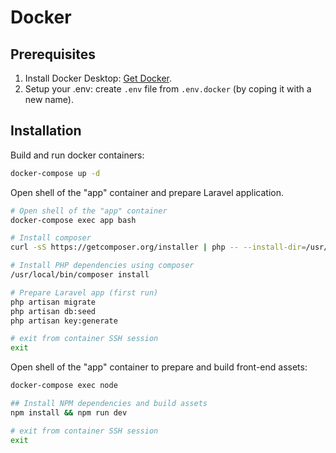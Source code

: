 # Docker

## Prerequisites

1. Install Docker Desktop: [Get Docker](https://docs.docker.com/get-docker/).
2. Setup your .env: create `.env` file from `.env.docker` (by coping it with a new name). 


## Installation

Build and run docker containers:
```sh
docker-compose up -d
```

Open shell of the "app" container and prepare Laravel application.
```sh
# Open shell of the "app" container
docker-compose exec app bash

# Install composer
curl -sS https://getcomposer.org/installer | php -- --install-dir=/usr/local/bin --filename=composer

# Install PHP dependencies using composer
/usr/local/bin/composer install

# Prepare Laravel app (first run)
php artisan migrate
php artisan db:seed
php artisan key:generate

# exit from container SSH session
exit
```

Open shell of the "app" container to prepare and build front-end assets:
```sh
docker-compose exec node

## Install NPM dependencies and build assets
npm install && npm run dev

# exit from container SSH session
exit
```
